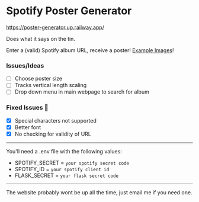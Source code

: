 # Spotify Poster Generator

https://poster-generator.up.railway.app/

Does what it says on the tin.

Enter a (valid) Spotify album URL, receive a poster!
[Example Images](https://imgur.com/a/js908oH)!

### Issues/Ideas
- [ ] Choose poster size
- [ ] Tracks vertical length scaling
- [ ] Drop down menu in main webpage to search for album
  
### Fixed Issues 🎉
- [x] Special characters not supported
- [x] Better font
- [X] No checking for validity of URL
---

You'll need a .env file with the following values:
- SPOTIFY_SECRET = `your spotify secret code`
- SPOTIFY_ID = `your spotify client id`
- FLASK_SECRET = `your flask secret code`

---
The website probably wont be up all the time, just email me if you need one.
